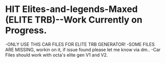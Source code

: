 # HIT Elites-and-legends-Maxed (ELITE TRB)--Work Currently on Progress.  
-ONLY USE THIS CAR FILES FOR ELITE TRB GENERATOR!
-SOME FILES ARE MISSING, workin on it, if issue found please let me know via dm..
-Car Files should work with octa's elite gen V1 and V2. 
